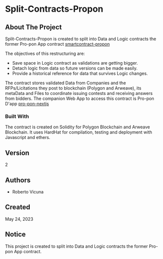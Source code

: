 # Split-Contracts-Propon

## About The Project

Split-Contracts-Propon is created to split into Data and Logic contracts the former Pro-pon App contract [smartcontract-propon](https://github.com/RoberVH/smartcontract-propon) 

The objectives of this restructuring are:

- Save space in Logic contract as validations are getting bigger.
- Detach logic from data so future versions can be made easily.
- Provide a historical reference for data that survives Logic changes.

The contract stores validated Data from Companies and the RFPs/Licitations they post to blockchain (Polygon and Arweave), its metaData and Files to coordinate issuing contests and receiving answers from bidders.
The companion Web App to access this contract is Pro-pon D'app [pro-pon-nextjs](https://github.com/RoberVH/pro-pon-nextjs)

### Built With

The contract is created on Solidity for Polygon Blockchain and Arweave Blockchain. It uses HardHat for compilation, testing and deployment with Javascript and ethers.

## Version

2

## Authors

- Roberto Vicuna

## Created

May 24, 2023

## Notice

This project is created to split into Data and Logic contracts the former Pro-pon App contract.
